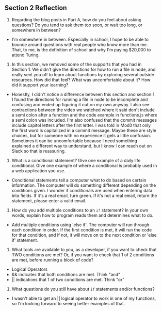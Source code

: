## Section 2 Reflection

1. Regarding the blog posts in Part A, how do you feel about asking questions? Do you tend to ask them too soon, or wait too long, or somewhere in between?
- I'm somewhere in between. Especially in school, I hope to be able to bounce around questions with real people who know more than me. That, to me, is the definition of school and why I'm paying $20,000 to attend Turing.

1. In this section, we removed some of the supports that you had in Section 1. We didn't give the directions for how to run a file in node, and really sent you off to learn about functions by exploring several outside resources. How did that feel? What was uncomfortable about it? How did it support your learning?
- Honestly, I didn't notice a difference between this section and section 1. I found the directions for running a file in node to be incomplete and confusing and ended up figuring it out on my own anyway. I also see contractions between the video we watched where it said don't include a semi colon after a function and the code example in functions.js where a semi colon was included. I'm also confused that the commit messages include capitol letters after the first letter. I was told in Mod0 that only the first word is capitalized in a commit message. Maybe these are style choices, but for someone with no experience it gets a little confusion. Sometimes it can be uncomfortable because I need something explained a different way to understand, but I know I can reach out on Slack so that is reassuring.

1. What is a conditional statement? Give one example of a daily life conditional. Give one example of where a conditional is probably used in a web application you use.
- Conditional statements tell a computer what to do based on certain information. The computer will do something different depending on the conditions given. I wonder if conditionals are used when entering data into fields. If it's a real email, turn green. If it's not a real email, return the statement, please enter a valid email.

1. How do you add multiple conditions to an `if` statement? In your own words, explain how to program reads them and determines what to do.
- Add multiple conditions using 'else if'. The computer will run through each condition in order. If the first condition is met, it will run the code for that condition, and if not, it will move on to the next condition or 'else if' statement.

1. What tools are available to you, as a developer, if you want to check that TWO conditions are met? Or, if you want to check that 1 of 2 conditions are met, before running a block of code?
- Logical Operators
- && indicates that both conditions are met. Think "and"
- || indications that 1 of two conditions are met. Think "or"

1. What questions do you still have about `if` statements and/or functions?
- I wasn't able to get an || logical operator to work in one of my functions, so I'm looking forward to seeing better examples of that.
